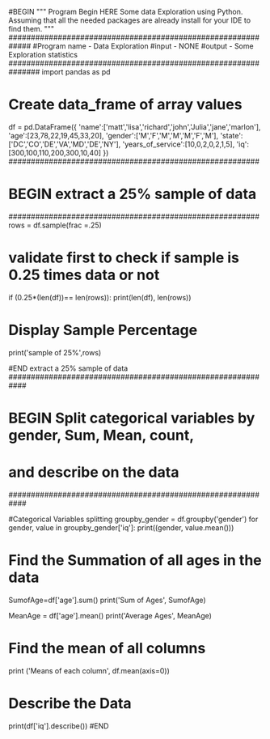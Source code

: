 #BEGIN
""" Program Begin HERE
Some data Exploration using Python. Assuming that all the needed packages
 are already install for your IDE to find them.
"""
#############################################################
#Program name - Data Exploration
#input - NONE
#output - Some Exploration statistics
###############################################################
import pandas as pd

# Create data_frame of array values
df = pd.DataFrame({
    'name':['matt','lisa','richard','john','Julia','jane','marlon'],
    'age':[23,78,22,19,45,33,20],
    'gender':['M','F','M','M','M','F','M'],
    'state':['DC','CO','DE','VA','MD','DE','NY'],
    'years_of_service':[10,0,2,0,2,1,5],
    'iq':[300,100,110,200,300,10,40]
})
########################################################
# BEGIN extract a 25% sample of data
########################################################
rows = df.sample(frac =.25)
# validate first to check if sample is 0.25 times data or not
if (0.25*(len(df))== len(rows)):
    print(len(df), len(rows))

# Display Sample Percentage
print('sample of 25%',rows)

#END extract a 25% sample of data
############################################################
# BEGIN Split categorical variables by gender, Sum, Mean, count,
# and describe on the data
############################################################

#Categorical Variables splitting
groupby_gender = df.groupby('gender')
for gender, value in groupby_gender['iq']:
    print((gender, value.mean()))

# Find the Summation of all ages in the data
SumofAge=df['age'].sum()
print('Sum of Ages', SumofAge)

MeanAge = df['age'].mean()
print('Average Ages', MeanAge)
# Find the mean of all columns
print ('Means of each column', df.mean(axis=0))
# Describe the Data
print(df['iq'].describe())
#END

